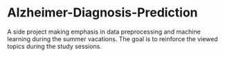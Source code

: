 # Alzheimer-Diagnosis-Prediction
A side project making emphasis in data preprocessing and machine learning during the summer vacations. The goal is to reinforce the viewed topics during the study sessions.
